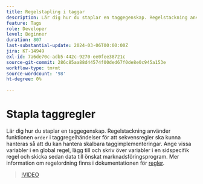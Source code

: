 ```yaml
---
title: Regelstapling i taggar
description: Lär dig hur du staplar en taggegenskap. Regelstackning använder ordningsfunktionen i taggregelhändelser till sekvensregler så att du kan hantera skalbara taggimplementeringar.
feature: Tags
role: Developer
level: Beginner
duration: 807
last-substantial-update: 2024-03-06T00:00:00Z
jira: KT-14949
exl-id: 7a6de70c-adb5-442c-9270-ee0fee38721c
source-git-commit: 286c85aa88d44574f00ded67f0de8e0c945a153e
workflow-type: tm+mt
source-wordcount: '98'
ht-degree: 0%

---
```


# Stapla taggregler

Lär dig hur du staplar en taggegenskap. Regelstackning använder funktionen `order` i taggregelhändelser för att sekvensregler ska kunna hanteras så att du kan hantera skalbara taggimplementeringar. Ange vissa variabler i en global regel, lägg till och skriv över variabler i en sidspecifik regel och skicka sedan data till önskat marknadsföringsprogram. Mer information om regelordning finns i dokumentationen för [regler](https://experienceleague.adobe.com/docs/experience-platform/tags/ui/rules.html?lang=sv-SE#rule-ordering).

>[!VIDEO](https://video.tv.adobe.com/v/3454031/?learn=on&enablevpops&captions=swe)
